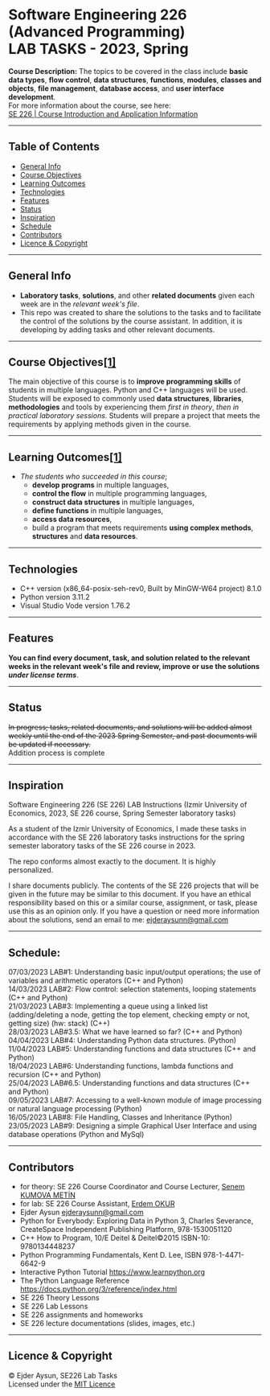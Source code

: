 # Software Engineering 226 (Advanced Programming) <br> LAB TASKS - 2023, Spring
**Course Description:** The topics to be covered in the class include **basic data types**, **flow control**, **data structures**, **functions**, **modules**, **classes and objects**, **file management**, **database access**, and **user interface development**.  
For more information about the course, see here:  
[SE 226 | Course Introduction and Application Information](https://se.ieu.edu.tr/en/syllabus/type/read/id/SE+226)

---
## Table of Contents
  * [General Info](#general-info)
  * [Course Objectives](#course-objectives1)
  * [Learning Outcomes](#learning-outcomes1)
  * [Technologies](#technologies)
  * [Features](#features)
  * [Status](#status)
  * [Inspiration](#inspiration)
  * [Schedule](#schedule)
  * [Contributors](#contributors)
  * [Licence & Copyright](#licence--copyright)

---
## General Info
* **Laboratory tasks**, **solutions**, and other **related documents** given each week are in the _relevant week's file_.
* This repo was created to share the solutions to the tasks and to facilitate the control of the solutions by the course assistant. In addition, it is developing by adding tasks and other relevant documents.

---
## Course Objectives[[1]](https://se.ieu.edu.tr/en/syllabus/type/read/id/SE+226)
The main objective of this course is to **improve programming skills** of students in multiple languages. Python and C++ languages will be used. Students will be exposed to commonly used **data structures**, **libraries**, **methodologies** and tools by experiencing them _first in theory_, _then in practical laboratory sessions_. Students will prepare a project that meets the requirements by applying methods given in the course.

---
## Learning Outcomes[[1]](https://se.ieu.edu.tr/en/syllabus/type/read/id/SE+226)
- _The students who succeeded in this course_;
  - **develop programs** in multiple languages,
  - **control the flow** in multiple programming languages,
  - **construct data structures** in multiple languages,
  - **define functions** in multiple languages,
  - **access data resources**,
  - build a program that meets requirements **using complex methods**, **structures** and **data resources**.

---
## Technologies
* C++ version (x86_64-posix-seh-rev0, Built by MinGW-W64 project) 8.1.0
* Python version 3.11.2
* Visual Studio Vode version 1.76.2

---
## Features
**You can find every document, task, and solution related to the relevant weeks in the relevant week's file and review, improve or use the solutions _under license terms_**.

---
## Status
~~In progress; tasks, related documents, and solutions will be added almost weekly until the end of the 2023 Spring Semester, and past documents will be updated if necessary.~~  
Addition process is complete

---
## Inspiration
Software Engineering 226 (SE 226) LAB Instructions (Izmir University of Economics, 2023, SE 226 course, Spring Semester laboratory tasks)
  
As a student of the Izmir University of Economics, I made these tasks in accordance with the SE 226 laboratory tasks instructions for the spring semester laboratory tasks of the SE 226 course in 2023.
  
The repo conforms almost exactly to the document. It is highly personalized.
  
I share documents publicly. The contents of the SE 226 projects that will be given in the future may be similar to this document. If you have an ethical responsibility based on this or a similar course, assignment, or task, please use this as an opinion only. If you have a question or need more information about the solutions, send an email to me: <ejderaysunn@gmail.com>

---
## Schedule:
07/03/2023 LAB#1: Understanding basic input/output operations; the use of variables and arithmetic operators (C++ and Python)  
14/03/2023 LAB#2: Flow control: selection statements, looping statements (C++ and Python)  
21/03/2023 LAB#3: Implementing a queue using a linked list (adding/deleting a node, getting the top element, checking empty or not, getting size) (hw: stack) (C++)  
28/03/2023 LAB#3.5: What we have learned so far? (C++ and Python)  
04/04/2023 LAB#4: Understanding Python data structures. (Python)  
11/04/2023 LAB#5: Understanding functions and data structures (C++ and Python)  
18/04/2023 LAB#6: Understanding functions, lambda functions and recursion (C++ and Python)  
25/04/2023 LAB#6.5: Understanding functions and data structures (C++ and Python)  
09/05/2023 LAB#7: Accessing to a well-known module of image processing or natural language processing (Python)  
16/05/2023 LAB#8: File Handling, Classes and Inheritance (Python)  
23/05/2023 LAB#9: Designing a simple Graphical User Interface and using database operations (Python and MySql)  

---
## Contributors
- for theory: SE 226 Course Coordinator and Course Lecturer, [Senem KUMOVA METİN](https://people.ieu.edu.tr/en/senemkumovametin/main)  
- for lab: SE 226 Course Assistant, [Erdem OKUR](https://people.ieu.edu.tr/en/erdemokur/main)  
- Ejder Aysun <ejderaysunn@gmail.com>  
- Python for Everybody: Exploring Data in Python 3, Charles Severance, CreateSpace Independent Publishing Platform, 978-1530051120  
- C++ How to Program, 10/E Deitel & Deitel©2015 ISBN-10: 9780134448237  
- Python Programming Fundamentals, Kent D. Lee, ISBN 978-1-4471-6642-9  
- Interactive Python Tutorial https://www.learnpython.org  
- The Python Language Reference https://docs.python.org/3/reference/index.html  
- SE 226 Theory Lessons  
- SE 226 Lab Lessons  
- SE 226 assignments and homeworks
- SE 226 lecture documentations (slides, images, etc.)

---
## Licence & Copyright
© Ejder Aysun, SE226 Lab Tasks  
Licensed under the [MIT Licence](https://github.com/EjderAysun/SE226-Lab-Tasks/blob/main/LICENCE)